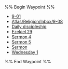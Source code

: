 %% Begin Waypoint %%
- [9-01](9-01.md)
- [Atlas/Religion/Inbox/9-08](Atlas/Religion/Inbox/9-08)
- [Daily discipleship](Daily%20discipleship.md)
- [Ezekiel 29](Ezekiel%2029.md)
- [Sermon 4](Sermon%204.md)
- [Sermon 5](Sermon%205.md)
- [Sermon](Sermon.md)
- [Wednesday 1](Wednesday%201.md)

%% End Waypoint %%